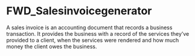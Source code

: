 # FWD_Salesinvoicegenerator
A sales invoice is an accounting document that records a business transaction. It provides the business with a record of the services they’ve provided to a client, when the services were rendered and how much money the client owes the business.
